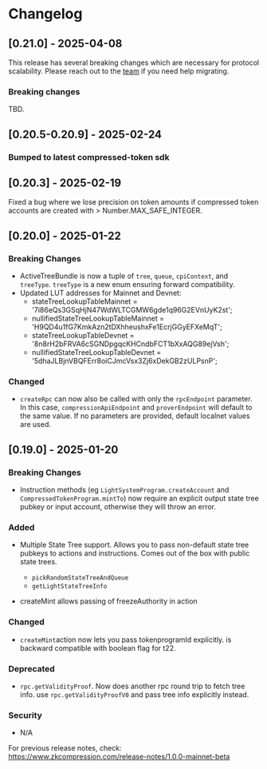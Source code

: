 # Changelog

## [0.21.0] - 2025-04-08

This release has several breaking changes which are necessary for protocol
scalability. Please reach out to the [team](https://t.me/swen_light) if you need help migrating.

### Breaking changes

TBD.

## [0.20.5-0.20.9] - 2025-02-24

### Bumped to latest compressed-token sdk

## [0.20.3] - 2025-02-19

Fixed a bug where we lose precision on token amounts if compressed token accounts are created with > Number.MAX_SAFE_INTEGER.

## [0.20.0] - 2025-01-22

### Breaking Changes

-   ActiveTreeBundle is now a tuple of `tree`, `queue`, `cpiContext`, and `treeType`. `treeType` is a new enum ensuring forward compatibility.
-   Updated LUT addresses for Mainnet and Devnet:
    -   stateTreeLookupTableMainnet = '7i86eQs3GSqHjN47WdWLTCGMW6gde1q96G2EVnUyK2st';
    -   nullifiedStateTreeLookupTableMainnet = 'H9QD4u1fG7KmkAzn2tDXhheushxFe1EcrjGGyEFXeMqT';
    -   stateTreeLookupTableDevnet = '8n8rH2bFRVA6cSGNDpgqcKHCndbFCT1bXxAQG89ejVsh';
    -   nullifiedStateTreeLookupTableDevnet = '5dhaJLBjnVBQFErr8oiCJmcVsx3Zj6xDekGB2zULPsnP';

### Changed

-   `createRpc` can now also be called with only the `rpcEndpoint` parameter. In
    this case, `compressionApiEndpoint` and `proverEndpoint` will default to the
    same value. If no parameters are provided, default localnet values are used.

## [0.19.0] - 2025-01-20

### Breaking Changes

-   Instruction methods (eg `LightSystemProgram.createAccount` and `CompressedTokenProgram.mintTo`) now require an explicit output state tree pubkey or input account, otherwise they will throw an error.

### Added

-   Multiple State Tree support. Allows you to pass non-default state tree pubkeys to actions and instructions. Comes out of the box with public state trees.

    -   `pickRandomStateTreeAndQueue`
    -   `getLightStateTreeInfo`

-   createMint allows passing of freezeAuthority in action

### Changed

-   `createMint`action now lets you pass tokenprogramId explicitly. is backward compatible with boolean flag for t22.

### Deprecated

-   `rpc.getValidityProof`. Now does another rpc round trip to fetch tree info. use `rpc.getValidityProofV0` and pass tree info explicitly instead.

### Security

-   N/A

For previous release notes, check: https://www.zkcompression.com/release-notes/1.0.0-mainnet-beta
